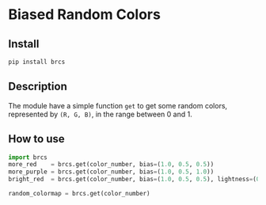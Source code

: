 # Biased Random Colors

## Install

```sh
pip install brcs
```

## Description

The module have a simple function `get` to get some random colors, represented by `(R, G, B)`, in the range between 0 and 1.

## How to use

```py
import brcs
more_red    = brcs.get(color_number, bias=(1.0, 0.5, 0.5))
more_purple = brcs.get(color_number, bias=(1.0, 0.5, 1.0))
bright_red  = brcs.get(color_number, bias=(1.0, 0.5, 0.5), lightness=(0.6, 1.0))

random_colormap = brcs.get(color_number)
```
